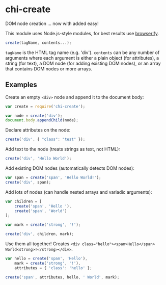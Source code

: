 # chi-create

DOM node creation ... now with added easy!

This module uses Node.js-style modules, for best results use
[browserify](https://github.com/substack/node-browserify).

```js
create(tagName, contents...);
```

`tagName` is the HTML tag name (e.g. 'div'). `contents` can be any number of
arguments where each argument is either a plain object (for attributes), a
string (for text), a DOM node (for adding existing DOM nodes), or an array
that contains DOM nodes or more arrays.

## Examples

Create an empty `<div>` node and append it to the document body:

```js
var create = require('chi-create');

var node = create('div');
document.body.appendChild(node);
```

Declare attributes on the node:

```js
create('div', { "class": "test" });
```

Add text to the node (treats strings as text, not HTML):

```js
create('div', 'Hello World');
```

Add existing DOM nodes (automatically detects DOM nodes):

```js
var span = create('span', 'Hello World!');
create('div', span);
```

Add lots of nodes (can handle nested arrays and variadic arguments):

```js
var children = [
    create('span', 'Hello '),
    create('span', 'World')
];

var mark = create('strong', '!');

create('div', children, mark);
```

Use them all together! Creates
`<div class="hello"><span>Hello</span> World<strong>!</strong></div>`.

```js
var hello = create('span', 'Hello'),
    mark = create('strong', '!'),
    attributes = { 'class': 'hello' };

create('span', attributes, hello, ' World', mark);
```